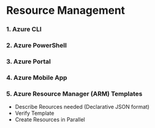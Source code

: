 # Resource Management

### 1. Azure CLI

### 2. Azure PowerShell

### 3. Azure Portal

### 4. Azure Mobile App

### 5. Azure Resource Manager (ARM) Templates 
- Describe Reources needed (Declarative JSON format)   
- Verify Template   
- Create Resources in Parallel  